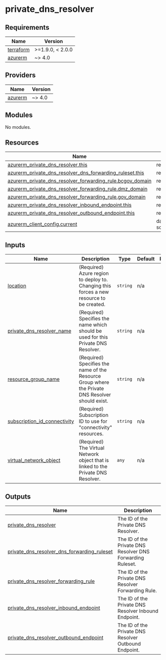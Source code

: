 # private_dns_resolver

<!-- BEGIN_TF_DOCS -->
## Requirements

| Name | Version |
|------|---------|
| <a name="requirement_terraform"></a> [terraform](#requirement\_terraform) | >=1.9.0, < 2.0.0 |
| <a name="requirement_azurerm"></a> [azurerm](#requirement\_azurerm) | ~> 4.0 |

## Providers

| Name | Version |
|------|---------|
| <a name="provider_azurerm"></a> [azurerm](#provider\_azurerm) | ~> 4.0 |

## Modules

No modules.

## Resources

| Name | Type |
|------|------|
| [azurerm_private_dns_resolver.this](https://registry.terraform.io/providers/hashicorp/azurerm/latest/docs/resources/private_dns_resolver) | resource |
| [azurerm_private_dns_resolver_dns_forwarding_ruleset.this](https://registry.terraform.io/providers/hashicorp/azurerm/latest/docs/resources/private_dns_resolver_dns_forwarding_ruleset) | resource |
| [azurerm_private_dns_resolver_forwarding_rule.bcgov_domain](https://registry.terraform.io/providers/hashicorp/azurerm/latest/docs/resources/private_dns_resolver_forwarding_rule) | resource |
| [azurerm_private_dns_resolver_forwarding_rule.dmz_domain](https://registry.terraform.io/providers/hashicorp/azurerm/latest/docs/resources/private_dns_resolver_forwarding_rule) | resource |
| [azurerm_private_dns_resolver_forwarding_rule.gov_domain](https://registry.terraform.io/providers/hashicorp/azurerm/latest/docs/resources/private_dns_resolver_forwarding_rule) | resource |
| [azurerm_private_dns_resolver_inbound_endpoint.this](https://registry.terraform.io/providers/hashicorp/azurerm/latest/docs/resources/private_dns_resolver_inbound_endpoint) | resource |
| [azurerm_private_dns_resolver_outbound_endpoint.this](https://registry.terraform.io/providers/hashicorp/azurerm/latest/docs/resources/private_dns_resolver_outbound_endpoint) | resource |
| [azurerm_client_config.current](https://registry.terraform.io/providers/hashicorp/azurerm/latest/docs/data-sources/client_config) | data source |

## Inputs

| Name | Description | Type | Default | Required |
|------|-------------|------|---------|:--------:|
| <a name="input_location"></a> [location](#input\_location) | (Required) Azure region to deploy to. Changing this forces a new resource to be created. | `string` | n/a | yes |
| <a name="input_private_dns_resolver_name"></a> [private\_dns\_resolver\_name](#input\_private\_dns\_resolver\_name) | (Required) Specifies the name which should be used for this Private DNS Resolver. | `string` | n/a | yes |
| <a name="input_resource_group_name"></a> [resource\_group\_name](#input\_resource\_group\_name) | (Required) Specifies the name of the Resource Group where the Private DNS Resolver should exist. | `string` | n/a | yes |
| <a name="input_subscription_id_connectivity"></a> [subscription\_id\_connectivity](#input\_subscription\_id\_connectivity) | (Required) Subscription ID to use for "connectivity" resources. | `string` | n/a | yes |
| <a name="input_virtual_network_object"></a> [virtual\_network\_object](#input\_virtual\_network\_object) | (Required) The Virtual Network object that is linked to the Private DNS Resolver. | `any` | n/a | yes |

## Outputs

| Name | Description |
|------|-------------|
| <a name="output_private_dns_resolver"></a> [private\_dns\_resolver](#output\_private\_dns\_resolver) | The ID of the Private DNS Resolver. |
| <a name="output_private_dns_resolver_dns_forwarding_ruleset"></a> [private\_dns\_resolver\_dns\_forwarding\_ruleset](#output\_private\_dns\_resolver\_dns\_forwarding\_ruleset) | The ID of the Private DNS Resolver DNS Forwarding Ruleset. |
| <a name="output_private_dns_resolver_forwarding_rule"></a> [private\_dns\_resolver\_forwarding\_rule](#output\_private\_dns\_resolver\_forwarding\_rule) | The ID of the Private DNS Resolver Forwarding Rule. |
| <a name="output_private_dns_resolver_inbound_endpoint"></a> [private\_dns\_resolver\_inbound\_endpoint](#output\_private\_dns\_resolver\_inbound\_endpoint) | The ID of the Private DNS Resolver Inbound Endpoint. |
| <a name="output_private_dns_resolver_outbound_endpoint"></a> [private\_dns\_resolver\_outbound\_endpoint](#output\_private\_dns\_resolver\_outbound\_endpoint) | The ID of the Private DNS Resolver Outbound Endpoint. |
<!-- END_TF_DOCS -->
